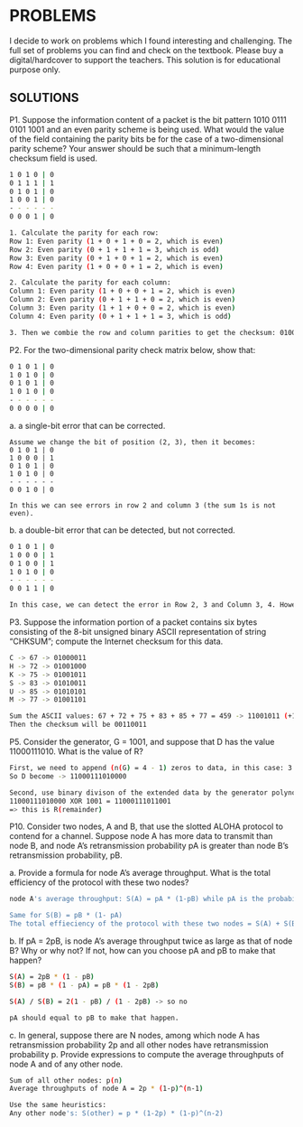 # PROBLEMS
I decide to work on problems which I found interesting and challenging. The full set of problems you can find and check on the textbook. Please buy a digital/hardcover to support the teachers. This solution is for educational purpose only.

## SOLUTIONS 
P1. Suppose the information content of a packet is the bit pattern 1010 0111 0101 1001 and an even parity scheme is being used. What would the value of the field containing the parity bits be for the case of a two-dimensional parity scheme? Your answer should be such that a minimum-length checksum field is used.
```sh
1 0 1 0 | 0
0 1 1 1 | 1 
0 1 0 1 | 0
1 0 0 1 | 0
- - - - - -
0 0 0 1 | 0
```

```sh
1. Calculate the parity for each row:
Row 1: Even parity (1 + 0 + 1 + 0 = 2, which is even)
Row 2: Even parity (0 + 1 + 1 + 1 = 3, which is odd)
Row 3: Even parity (0 + 1 + 0 + 1 = 2, which is even)
Row 4: Even parity (1 + 0 + 0 + 1 = 2, which is even)

2. Calculate the parity for each column:
Column 1: Even parity (1 + 0 + 0 + 1 = 2, which is even)
Column 2: Even parity (0 + 1 + 1 + 0 = 2, which is even)
Column 3: Even parity (1 + 1 + 0 + 0 = 2, which is even)
Column 4: Even parity (0 + 1 + 1 + 1 = 3, which is odd)

3. Then we combie the row and column parities to get the checksum: 0100 0001 0 
```

P2. For the two-dimensional parity check matrix below, show that:
```sh
0 1 0 1 | 0
1 0 1 0 | 0
0 1 0 1 | 0
1 0 1 0 | 0 
- - - - - - 
0 0 0 0 | 0 

```
a. a single-bit error that can be corrected.
```
Assume we change the bit of position (2, 3), then it becomes:
0 1 0 1 | 0
1 0 0 0 | 1
0 1 0 1 | 0
1 0 1 0 | 0 
- - - - - - 
0 0 1 0 | 0 

In this we can see errors in row 2 and column 3 (the sum 1s is not even). 
```

b. a double-bit error that can be detected, but not corrected.
```sh
0 1 0 1 | 0 
1 0 0 0 | 1
0 1 0 0 | 1
1 0 1 0 | 0
- - - - - - 
0 0 1 1 | 0 

In this case, we can detect the error in Row 2, 3 and Column 3, 4. However, these intersect at multiple points: (2, 3), (2, 4), (3, 3), and (3, 4), making it unclear which bits are in error.
```

P3. Suppose the information portion of a packet contains six bytes consisting of the 8-bit unsigned binary ASCII representation of string “CHKSUM”; compute the Internet checksum for this data.
```sh
C -> 67 -> 01000011
H -> 72 -> 01001000
K -> 75 -> 01001011
S -> 83 -> 01010011
U -> 85 -> 01010101
M -> 77 -> 01001101

Sum the ASCII values: 67 + 72 + 75 + 83 + 85 + 77 = 459 -> 11001011 (+1 carry bit) -> 11001100
Then the checksum will be 00110011 
```

P5. Consider the generator, G = 1001, and suppose that D has the value 11000111010. What is the value of R?
```sh
First, we need to append (n(G) = 4 - 1) zeros to data, in this case: 3
So D become -> 11000111010000

Second, use binary divison of the extended data by the generator polynomial G using XOR:
11000111010000 XOR 1001 = 11000111011001
=> this is R(remainder) 
```

P10. Consider two nodes, A and B, that use the slotted ALOHA protocol to contend for a channel. Suppose node A has more data to transmit than node B, and node A’s retransmission probability pA is greater than node B’s retransmission probability, pB.

a. Provide a formula for node A’s average throughput. What is the total efficiency of the protocol with these two nodes?
```sh
node A's average throughput: S(A) = pA * (1-pB) while pA is the probability of node A transmit and B does not transmit 

Same for S(B) = pB * (1- pA)
The total effieciency of the protocol with these two nodes = S(A) + S(B)
```
b. If pA = 2pB, is node A’s average throughput twice as large as that of node B? Why or why not? If not, how can you choose pA and pB to make that happen?
```sh
S(A) = 2pB * (1 - pB) 
S(B) = pB * (1 - pA) = pB * (1 - 2pB)

S(A) / S(B) = 2(1 - pB) / (1 - 2pB) -> so no

pA should equal to pB to make that happen. 
```
c. In general, suppose there are N nodes, among which node A has retransmission probability 2p and all other nodes have retransmission probability p. Provide expressions to compute the average throughputs of node A and of any other node.
```sh
Sum of all other nodes: p(n)
Average throughputs of node A = 2p * (1-p)^(n-1)

Use the same heuristics:
Any other node's: S(other) = p * (1-2p) * (1-p)^(n-2)
```